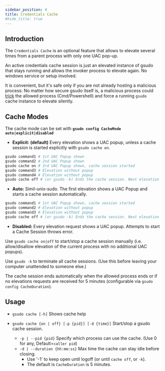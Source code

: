 ```yaml
---
sidebar_position: 4
title: Credentials Cache
#hide_title: true
---
```


## Introduction

The `Credentials Cache` is an optional feature that allows to elevate several times from a parent process with only one UAC pop-up.  

An active credentials cache session is just an elevated instance of gsudo that stays running and allows the invoker process to elevate again. No windows service or setup involved.

It is convenient, but it's safe only if you are not already hosting a malicious process: No matter how secure gsudo itself is, a malicious process could [trick](https://en.wikipedia.org/wiki/DLL_injection#Approaches_on_Microsoft_Windows) the allowed process (Cmd/Powershell) and force a running `gsudo` cache instance to elevate silently.

## Cache Modes

The cache mode can be set with **`gsudo config CacheMode auto|explicit|disabled`**

- **Explicit: (default)** Every elevation shows a UAC popup, unless a cache session is started explicitly with `gsudo cache on`.

```powershell
gsudo command1 # 1st UAC Popup shown
gsudo command2 # 2nd UAC Popup shown
gsudo cache on # 3rd UAC Popup shown, cache session started
gsudo command3 # Elevation without popup 
gsudo command4 # Elevation without popup 
gsudo cache off # (or gsudo -k) Ends the cache session. Next elevation will show a UAC popup.
```

- **Auto:** Simil-unix-sudo. The first elevation shows a UAC Popup and starts a cache session automatically.

```powershell
gsudo command1 # 1st UAC Popup shown, cache session started
gsudo command2 # Elevation without popup
gsudo command3 # Elevation without popup 
gsudo cache off # (or gsudo -k) Ends the cache session. Next elevation will show a UAC popup.
```

- **Disabled:** Every elevation request shows a UAC popup. Attempts to start a Cache Session throws error. 

Use `gsudo cache on|off` to start/stop a cache session manually (i.e. allow/disallow elevation of the current process with no additional UAC popups).

Use `gsudo -k` to terminate all cache sessions. (Use this before leaving your computer unattended to someone else.)

The cache session ends automatically when the allowed process ends or if no elevations requests are received for 5 minutes (configurable via `gsudo config CacheDuration`).

## Usage

- `gsudo cache [-h]`              Shows cache help
- `gsudo cache {on | off} [-p {pid}] [-d {time}]`   Start/stop a gsudo cache session.

  - `-p | --pid {pid}`            Specify which process can use the cache. (Use 0 for any, Default=`caller pid`)
  - `-d | --duration {hh:mm:ss}`  Max time the cache can stay idle before closing.
    - Use '-1' to keep open until logoff (or until `cache off`, or `-k`).
    - The default is `CacheDuration` is 5 minutes.
